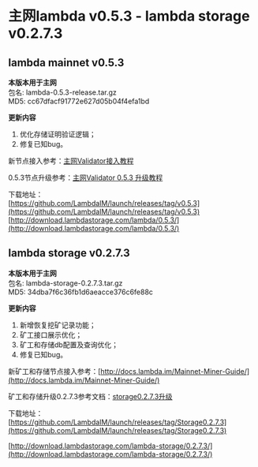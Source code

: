 # 主网lambda v0.5.3 - lambda storage v0.2.7.3

## lambda mainnet v0.5.3

**本版本用于主网**    
包名: lambda-0.5.3-release.tar.gz   
MD5: cc67dfacf91772e627d05b04f4efa1bd  

**更新内容**   
1. 优化存储证明验证逻辑；  
2. 修复已知bug。  


新节点接入参考：[主网Validator接入教程](http://docs.lambda.im/Mainnet-Validator-Guide/)   

0.5.3节点升级参考：[主网Validator 0.5.3 升级教程](http://docs.lambda.im/Mainnet-Validator-Upgrade-Guide/)

下载地址：  
[https://github.com/LambdaIM/launch/releases/tag/v0.5.3](https://github.com/LambdaIM/launch/releases/tag/v0.5.3)  
[http://download.lambdastorage.com/lambda/0.5.3/](http://download.lambdastorage.com/lambda/0.5.3/)

## lambda storage v0.2.7.3

**本版本用于主网**    
包名: lambda-storage-0.2.7.3.tar.gz  
MD5: 34dba7f6c36fb1d6aeacce376c6fe88c

**更新内容**   
1. 新增恢复挖矿记录功能；
2. 矿工接口展示优化；
3. 矿工和存储db配置及查询优化；
4. 修复已知bug。   


新矿工和存储节点接入参考：[http://docs.lambda.im/Mainnet-Miner-Guide/](http://docs.lambda.im/Mainnet-Miner-Guide/)   

矿工和存储升级0.2.7.3参考文档：[storage0.2.7.3升级](http://docs.lambda.im/Mainnet-Store-Upgrade/)  

下载地址：   
[https://github.com/LambdaIM/launch/releases/tag/Storage0.2.7.3](https://github.com/LambdaIM/launch/releases/tag/Storage0.2.7.3)

[http://download.lambdastorage.com/lambda-storage/0.2.7.3/](http://download.lambdastorage.com/lambda-storage/0.2.7.3/)
